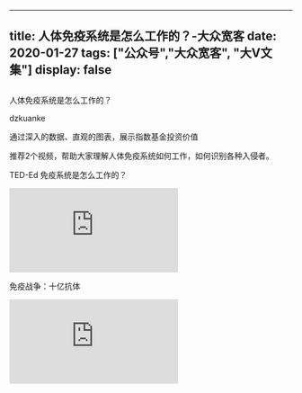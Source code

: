 
---
title:   人体免疫系统是怎么工作的？-大众宽客
date: 2020-01-27
tags: ["公众号","大众宽客", "大V文集"]
display: false
---


## 



人体免疫系统是怎么工作的？




dzkuanke




通过深入的数据、直观的图表，展示指数基金投资价值


推荐2个视频，帮助大家理解人体免疫系统如何工作，如何识别各种入侵者。



TED-Ed 免疫系统是怎么工作的？

<iframe class="video_iframe rich_pages" data-vidtype="1" data-cover="http%3A%2F%2Fshp.qpic.cn%2Fqqvideo_ori%2F0%2Fr0858hp8z16_496_280%2F0" allowfullscreen="" frameborder="0" data-ratio="1.7851239669421488" data-w="864" src="https://v.qq.com/iframe/preview.html?width=500&amp;height=375&amp;auto=0&amp;vid=r0858hp8z16"></iframe>



免疫战争：十亿抗体

<iframe class="video_iframe rich_pages" data-vidtype="1" data-cover="http%3A%2F%2Fshp.qpic.cn%2Fqqvideo_ori%2F0%2Fj05174rf3hg_496_280%2F0" allowfullscreen="" frameborder="0" data-ratio="1.7666666666666666" data-w="848" src="https://v.qq.com/iframe/preview.html?width=500&amp;height=375&amp;auto=0&amp;vid=j05174rf3hg"></iframe>










